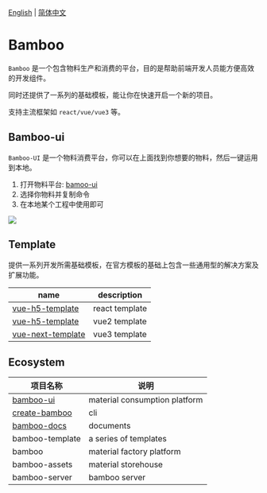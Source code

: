 [English]() | [简体中文]()

# Bamboo

`Bamboo` 是一个包含物料生产和消费的平台，目的是帮助前端开发人员能方便高效的开发组件。

同时还提供了一系列的基础模板，能让你在快速开启一个新的项目。

支持主流框架如 `react/vue/vue3` 等。

## Bamboo-ui

`Bamboo-UI` 是一个物料消费平台，你可以在上面找到你想要的物料，然后一键运用到本地。

1. 打开物料平台: [bamoo-ui](https://bamboo-material.vercel.app)
2. 选择你物料并复制命令
3. 在本地某个工程中使用即可

<img src="/assets/logo.png" />

## Template

提供一系列开发所需基础模板，在官方模板的基础上包含一些通用型的解决方案及扩展功能。

| name                                                                | description    |
| ------------------------------------------------------------------- | -------------- |
| [vue-h5-template](https://github.com/Ewall1106/react-template)      | react template |
| [vue-h5-template](https://github.com/Ewall1106/vue-h5-template)     | vue2 template  |
| [vue-next-template](https://github.com/Ewall1106/vue-next-template) | vue3 template  |

## Ecosystem

| 项目名称                                                    | 说明                          |
| ----------------------------------------------------------- | ----------------------------- |
| [bamboo-ui](https://github.com/Ewall1106/bamboo-ui)         | material consumption platform |
| [create-bamboo](https://github.com/Ewall1106/create-bamboo) | cli                           |
| [bamboo-docs](https://github.com/Ewall1106/bamboo-docs)     | documents                     |
| bamboo-template                                             | a series of templates         |
| bamboo                                                      | material factory platform     |
| bamboo-assets                                               | material storehouse           |
| bamboo-server                                               | bamboo server                 |
